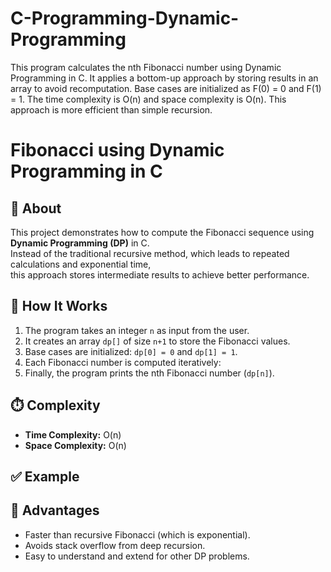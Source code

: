 # C-Programming-Dynamic-Programming
This program calculates the nth Fibonacci number using Dynamic Programming in C.   It applies a bottom-up approach by storing results in an array to avoid recomputation.   Base cases are initialized as F(0) = 0 and F(1) = 1.   The time complexity is O(n) and space complexity is O(n).   This approach is more efficient than simple recursion.
# Fibonacci using Dynamic Programming in C

## 📘 About
This project demonstrates how to compute the Fibonacci sequence using **Dynamic Programming (DP)** in C.  
Instead of the traditional recursive method, which leads to repeated calculations and exponential time,  
this approach stores intermediate results to achieve better performance.

## 🔧 How It Works
1. The program takes an integer `n` as input from the user.  
2. It creates an array `dp[]` of size `n+1` to store the Fibonacci values.  
3. Base cases are initialized: `dp[0] = 0` and `dp[1] = 1`.  
4. Each Fibonacci number is computed iteratively:  
5. Finally, the program prints the nth Fibonacci number (`dp[n]`).  

## ⏱️ Complexity
- **Time Complexity:** O(n)  
- **Space Complexity:** O(n)  

## ✅ Example

## 🚀 Advantages
- Faster than recursive Fibonacci (which is exponential).  
- Avoids stack overflow from deep recursion.  
- Easy to understand and extend for other DP problems.
